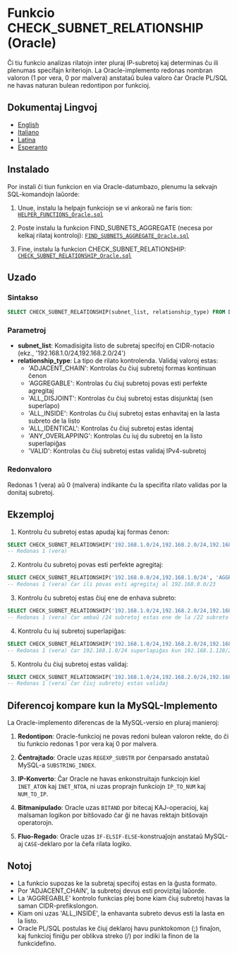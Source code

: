 # Funkcio CHECK_SUBNET_RELATIONSHIP (Oracle)

Ĉi tiu funkcio analizas rilatojn inter pluraj IP-subretoj kaj determinas ĉu ili plenumas specifajn kriteriojn. La Oracle-implemento redonas nombran valoron (1 por vera, 0 por malvera) anstataŭ bulea valoro ĉar Oracle PL/SQL ne havas naturan bulean redontipon por funkcioj.

## Dokumentaj Lingvoj

- [English](./CHECK_SUBNET_RELATIONSHIP_Oracle.en.md)
- [Italiano](./CHECK_SUBNET_RELATIONSHIP_Oracle.it.md)
- [Latina](./CHECK_SUBNET_RELATIONSHIP_Oracle.la.md)
- [Esperanto](./CHECK_SUBNET_RELATIONSHIP_Oracle.eo.md)

## Instalado

Por instali ĉi tiun funkcion en via Oracle-datumbazo, plenumu la sekvajn SQL-komandojn laŭorde:

1. Unue, instalu la helpajn funkciojn se vi ankoraŭ ne faris tion:
[`HELPER_FUNCTIONS_Oracle.sql`](./sql/HELPER_FUNCTIONS_Oracle.sql)

2. Poste instalu la funkcion FIND_SUBNETS_AGGREGATE (necesa por kelkaj rilataj kontroloj):
[`FIND_SUBNETS_AGGREGATE_Oracle.sql`](./sql/FIND_SUBNETS_AGGREGATE_Oracle.sql)

3. Fine, instalu la funkcion CHECK_SUBNET_RELATIONSHIP:
[`CHECK_SUBNET_RELATIONSHIP_Oracle.sql`](./sql/CHECK_SUBNET_RELATIONSHIP_Oracle.sql)

## Uzado

### Sintakso

```sql
SELECT CHECK_SUBNET_RELATIONSHIP(subnet_list, relationship_type) FROM DUAL;
```

### Parametroj

- **subnet_list**: Komadisigita listo de subretaj specifoj en CIDR-notacio (ekz., '192.168.1.0/24,192.168.2.0/24')
- **relationship_type**: La tipo de rilato kontrolenda. Validaj valoroj estas:
  - 'ADJACENT_CHAIN': Kontrolas ĉu ĉiuj subretoj formas kontinuan ĉenon
  - 'AGGREGABLE': Kontrolas ĉu ĉiuj subretoj povas esti perfekte agregitaj
  - 'ALL_DISJOINT': Kontrolas ĉu ĉiuj subretoj estas disjunktaj (sen superlapo)
  - 'ALL_INSIDE': Kontrolas ĉu ĉiuj subretoj estas enhavitaj en la lasta subreto de la listo
  - 'ALL_IDENTICAL': Kontrolas ĉu ĉiuj subretoj estas identaj
  - 'ANY_OVERLAPPING': Kontrolas ĉu iuj du subretoj en la listo superlapiĝas
  - 'VALID': Kontrolas ĉu ĉiuj subretoj estas validaj IPv4-subretoj

### Redonvaloro

Redonas 1 (vera) aŭ 0 (malvera) indikante ĉu la specifita rilato validas por la donitaj subretoj.

## Ekzemploj

1. Kontrolu ĉu subretoj estas apudaj kaj formas ĉenon:
```sql
SELECT CHECK_SUBNET_RELATIONSHIP('192.168.1.0/24,192.168.2.0/24,192.168.3.0/24', 'ADJACENT_CHAIN') AS rezulto FROM DUAL;
-- Redonas 1 (vera)
```

2. Kontrolu ĉu subretoj povas esti perfekte agregitaj:
```sql
SELECT CHECK_SUBNET_RELATIONSHIP('192.168.0.0/24,192.168.1.0/24', 'AGGREGABLE') AS rezulto FROM DUAL;
-- Redonas 1 (vera) ĉar ili povas esti agregitaj al 192.168.0.0/23
```

3. Kontrolu ĉu subretoj estas ĉiuj ene de enhava subreto:
```sql
SELECT CHECK_SUBNET_RELATIONSHIP('192.168.1.0/24,192.168.2.0/24,192.168.0.0/22', 'ALL_INSIDE') AS rezulto FROM DUAL;
-- Redonas 1 (vera) ĉar ambaŭ /24 subretoj estas ene de la /22 subreto
```

4. Kontrolu ĉu iuj subretoj superlapiĝas:
```sql
SELECT CHECK_SUBNET_RELATIONSHIP('192.168.1.0/24,192.168.2.0/24,192.168.1.128/25', 'ANY_OVERLAPPING') AS rezulto FROM DUAL;
-- Redonas 1 (vera) ĉar 192.168.1.0/24 superlapiĝas kun 192.168.1.128/25
```

5. Kontrolu ĉu ĉiuj subretoj estas validaj:
```sql
SELECT CHECK_SUBNET_RELATIONSHIP('192.168.1.0/24,192.168.2.0/24,192.168.3.0/24', 'VALID') AS rezulto FROM DUAL;
-- Redonas 1 (vera) ĉar ĉiuj subretoj estas validaj
```

## Diferencoj kompare kun la MySQL-Implemento

La Oracle-implemento diferencas de la MySQL-versio en pluraj manieroj:

1. **Redontipon**: Oracle-funkcioj ne povas redoni bulean valoron rekte, do ĉi tiu funkcio redonas 1 por vera kaj 0 por malvera.

2. **Ĉentrajtado**: Oracle uzas `REGEXP_SUBSTR` por ĉenparsado anstataŭ MySQL-a `SUBSTRING_INDEX`.

3. **IP-Konverto**: Ĉar Oracle ne havas enkonstruitajn funkciojn kiel `INET_ATON` kaj `INET_NTOA`, ni uzas proprajn funkciojn `IP_TO_NUM` kaj `NUM_TO_IP`.

4. **Bitmanipulado**: Oracle uzas `BITAND` por bitecaj KAJ-operacioj, kaj malsaman logikon por bitŝovado ĉar ĝi ne havas rektajn bitŝovajn operatorojn.

5. **Fluo-Regado**: Oracle uzas `IF-ELSIF-ELSE`-konstruaĵojn anstataŭ MySQL-aj `CASE`-deklaro por la ĉefa rilata logiko.

## Notoj

- La funkcio supozas ke la subretaj specifoj estas en la ĝusta formato.
- Por 'ADJACENT_CHAIN', la subretoj devus esti provizitaj laŭorde.
- La 'AGGREGABLE' kontrolo funkcias plej bone kiam ĉiuj subretoj havas la saman CIDR-prefikslongon.
- Kiam oni uzas 'ALL_INSIDE', la enhavanta subreto devus esti la lasta en la listo.
- Oracle PL/SQL postulas ke ĉiuj deklaroj havu punktokomon (;) finaĵon, kaj funkcioj finiĝu per oblikva streko (/) por indiki la finon de la funkcidefino.

